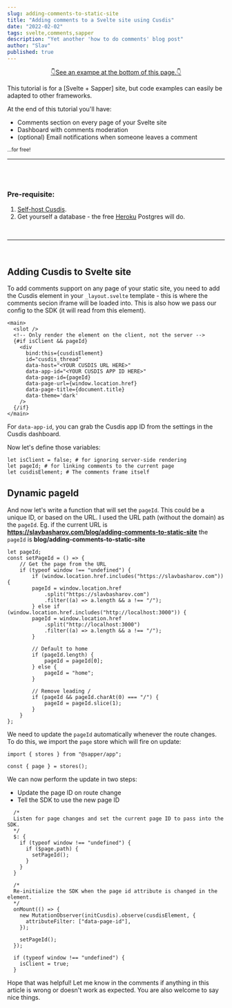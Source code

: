 ```yaml
---
slug: adding-comments-to-static-site
title: "Adding comments to a Svelte site using Cusdis"
date: "2022-02-02"
tags: svelte,comments,sapper
description: "Yet another 'how to do comments' blog post"
author: "Slav"
published: true
---
```


<p style="text-align:center;margin:auto;">
  <a href="/blog/adding-comments-to-static-site#cusdis_thread">👇See an exampe at the bottom of this page.👇</a>
</p>

This tutorial is for a [Svelte + Sapper] site, but code examples can easily be adapted to other frameworks.

At the end of this tutorial you'll have:

- Comments section on every page of your Svelte site
- Dashboard with comments moderation
- (optional) Email notifications when someone leaves a comment

<small>...for free!</small>

---

<br/>
<br/>

### Pre-requisite:

1. [Self-host Cusdis](https://cusdis.com/doc#/self-host/vercel).
2. Get yourself a database - the free [Heroku](https://heroku.com) Postgres will do.

<br/>

---

<br/>

## Adding Cusdis to Svelte site

To add comments support on any page of your static site, you need to add the Cusdis element in your `_layout.svelte` template - this is where the comments secion iframe will be loaded into. This is also how we pass our config to the SDK (it will read from this element).

```
<main>
  <slot />
  <!-- Only render the element on the client, not the server -->
  {#if isClient && pageId}
    <div
      bind:this={cusdisElement}
      id="cusdis_thread"
      data-host="<YOUR CUSDIS URL HERE>"
      data-app-id="<YOUR CUSDIS APP ID HERE>"
      data-page-id={pageId}
      data-page-url={window.location.href}
      data-page-title={document.title}
      data-theme='dark'
    />
  {/if}
</main>
```

For `data-app-id`, you can grab the Cusdis app ID from the settings in the Cusdis dashboard.

Now let's define those variables:

```
let isClient = false; # for ignoring server-side rendering
let pageId; # for linking comments to the current page
let cusdisElement; # The comments frame itself
```


## Dynamic pageId

And now let's write a function that will set the `pageId`. This could be a unique ID, or based on the URL. I used the URL path (without the domain) as the `pageId`. Eg. if the current URL is **https://slavbasharov.com/blog/adding-comments-to-static-site** the `pageId` is **blog/adding-comments-to-static-site**

```
let pageId;
const setPageId = () => {
    // Get the page from the URL
    if (typeof window !== "undefined") {
        if (window.location.href.includes("https://slavbasharov.com")) {
        pageId = window.location.href
            .split("https://slavbasharov.com")
            .filter((a) => a.length && a !== "/");
        } else if (window.location.href.includes("http://localhost:3000")) {
        pageId = window.location.href
            .split("http://localhost:3000")
            .filter((a) => a.length && a !== "/");
        }

        // Default to home
        if (pageId.length) {
            pageId = pageId[0];
        } else {
            pageId = "home";
        }

        // Remove leading /
        if (pageId && pageId.charAt(0) === "/") {
            pageId = pageId.slice(1);
        }
    }
};
```

We need to update the `pageId` automatically whenever the route changes. To do this, we import the `page` store which will fire on update:

```
import { stores } from "@sapper/app";

const { page } = stores();
```

We can now perform the update in two steps:
- Update the page ID on route change
- Tell the SDK to use the new page ID

```
  /*
  Listen for page changes and set the current page ID to pass into the SDK.
  */
  $: {
    if (typeof window !== "undefined") {
      if ($page.path) {
        setPageId();
      }
    }
  }

  /*
  Re-initialize the SDK when the page id attribute is changed in the element. 
  */
  onMount(() => {
    new MutationObserver(initCusdis).observe(cusdisElement, {
      attributeFilter: ["data-page-id"],
    });

    setPageId();
  });

  if (typeof window !== "undefined") {
    isClient = true;
  }
```

Hope that was helpful! Let me know in the comments if anything in this article is wrong or doesn't work as expected. You are also welcome to say nice things.